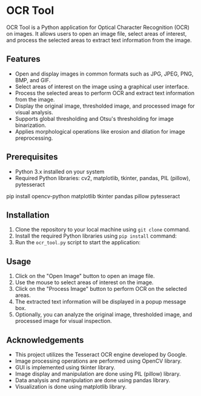 # OCR Tool

OCR Tool is a Python application for Optical Character Recognition (OCR) on images. It allows users to open an image file, select areas of interest, and process the selected areas to extract text information from the image.

## Features

- Open and display images in common formats such as JPG, JPEG, PNG, BMP, and GIF.
- Select areas of interest on the image using a graphical user interface.
- Process the selected areas to perform OCR and extract text information from the image.
- Display the original image, thresholded image, and processed image for visual analysis.
- Supports global thresholding and Otsu's thresholding for image binarization.
- Applies morphological operations like erosion and dilation for image preprocessing.

## Prerequisites

- Python 3.x installed on your system
- Required Python libraries: cv2, matplotlib, tkinter, pandas, PIL (pillow), pytesseract

pip install opencv-python matplotlib tkinter pandas pillow pytesseract



## Installation

1. Clone the repository to your local machine using `git clone` command.
2. Install the required Python libraries using `pip install` command:
3. Run the `ocr_tool.py` script to start the application:



## Usage

1. Click on the "Open Image" button to open an image file.
2. Use the mouse to select areas of interest on the image.
3. Click on the "Process Image" button to perform OCR on the selected areas.
4. The extracted text information will be displayed in a popup message box.
5. Optionally, you can analyze the original image, thresholded image, and processed image for visual inspection.



## Acknowledgements

- This project utilizes the Tesseract OCR engine developed by Google.
- Image processing operations are performed using OpenCV library.
- GUI is implemented using tkinter library.
- Image display and manipulation are done using PIL (pillow) library.
- Data analysis and manipulation are done using pandas library.
- Visualization is done using matplotlib library.


